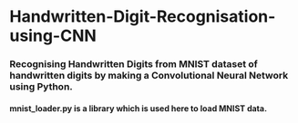 # Handwritten-Digit-Recognisation-using-CNN
### Recognising Handwritten Digits from MNIST dataset of handwritten digits by making a Convolutional Neural Network  using Python.
#### mnist_loader.py is a library which is used here to load MNIST data.
